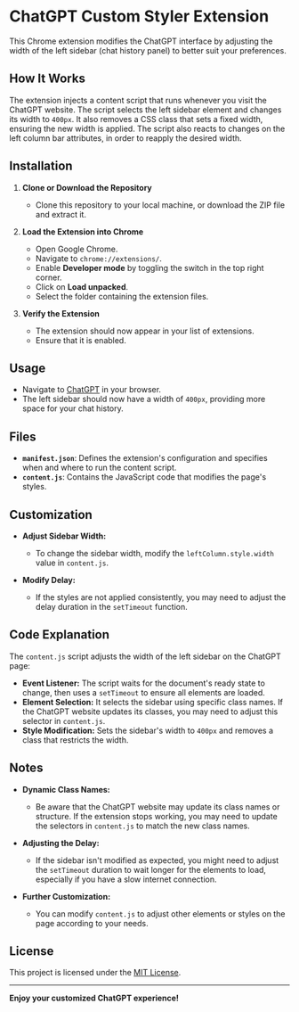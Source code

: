 # ChatGPT Custom Styler Extension

This Chrome extension modifies the ChatGPT interface by adjusting the width of the left sidebar (chat history panel) to better suit your preferences.

## How It Works

The extension injects a content script that runs whenever you visit the ChatGPT website. The script selects the left sidebar element and changes its width to `400px`. It also removes a CSS class that sets a fixed width, ensuring the new width is applied. The script also reacts to changes on the left column bar attributes, in order to reapply the desired width.

## Installation

1. **Clone or Download the Repository**

   - Clone this repository to your local machine, or download the ZIP file and extract it.

2. **Load the Extension into Chrome**

   - Open Google Chrome.
   - Navigate to `chrome://extensions/`.
   - Enable **Developer mode** by toggling the switch in the top right corner.
   - Click on **Load unpacked**.
   - Select the folder containing the extension files.

3. **Verify the Extension**

   - The extension should now appear in your list of extensions.
   - Ensure that it is enabled.

## Usage

- Navigate to [ChatGPT](https://chatgpt.com/) in your browser.
- The left sidebar should now have a width of `400px`, providing more space for your chat history.

## Files

- **`manifest.json`**: Defines the extension's configuration and specifies when and where to run the content script.
- **`content.js`**: Contains the JavaScript code that modifies the page's styles.

## Customization

- **Adjust Sidebar Width:**

  - To change the sidebar width, modify the `leftColumn.style.width` value in `content.js`.

- **Modify Delay:**

  - If the styles are not applied consistently, you may need to adjust the delay duration in the `setTimeout` function.

## Code Explanation

The `content.js` script adjusts the width of the left sidebar on the ChatGPT page:

- **Event Listener:** The script waits for the document's ready state to change, then uses a `setTimeout` to ensure all elements are loaded.
- **Element Selection:** It selects the sidebar using specific class names. If the ChatGPT website updates its classes, you may need to adjust this selector in `content.js`.
- **Style Modification:** Sets the sidebar's width to `400px` and removes a class that restricts the width.

## Notes

- **Dynamic Class Names:**

  - Be aware that the ChatGPT website may update its class names or structure. If the extension stops working, you may need to update the selectors in `content.js` to match the new class names.

- **Adjusting the Delay:**

  - If the sidebar isn't modified as expected, you might need to adjust the `setTimeout` duration to wait longer for the elements to load, especially if you have a slow internet connection.

- **Further Customization:**

  - You can modify `content.js` to adjust other elements or styles on the page according to your needs.

## License

This project is licensed under the [MIT License](LICENSE).

---

**Enjoy your customized ChatGPT experience!**

